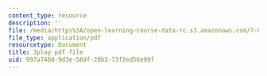 ```yaml
---
content_type: resource
description: ''
file: /media/https%3A/open-learning-course-data-rc.s3.amazonaws.com/7-014-introductory-biology-spring-2005/997a74b89d3e56df29b373f2ed56e99f_LBR4pEC7kwU.pdf
file_type: application/pdf
resourcetype: Document
title: 3play pdf file
uid: 997a74b8-9d3e-56df-29b3-73f2ed56e99f
---
```


